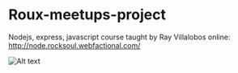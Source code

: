 # Roux-meetups-project
Nodejs, express, javascript
course taught by Ray Villalobos
online: http://node.rocksoul.webfactional.com/

![Alt text](http://ivocabrera.com/github/roux-meetups-node.jpg "Roux-meetups project - nodejs/express")
